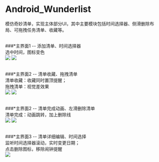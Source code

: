 # Android_Wunderlist
模仿奇妙清单，实现主体部分UI，其中主要模块包括时间选择器、侧滑删除布局、可拖拽任务清单、收藏等。<br/><br/>

###*主界面1 -- 添加清单、时间选择器<br/>
选中时间，图标变色<br/>
![](https://github.com/xuzhitaosanta/Android_Wunderlist/blob/master/pic/add1.gif)
![](https://github.com/xuzhitaosanta/Android_Wunderlist/blob/master/pic/add2.gif)<br/><br/>


###*主界面2 -- 清单收藏、拖拽清单<br/>
清单收藏：收藏同时置顶提醒；<br/>
拖拽清单：视觉差效果<br/>
![](https://github.com/xuzhitaosanta/Android_Wunderlist/blob/master/pic/collect.gif)
![](https://github.com/xuzhitaosanta/Android_Wunderlist/blob/master/pic/dragItem.gif)<br/><br/>

###*主界面2 -- 清单完成动画、左滑删除清单<br/>
清单完成：动画跳转，加上删除线<br/>
![](https://github.com/xuzhitaosanta/Android_Wunderlist/blob/master/pic/finish.gif)
![](https://github.com/xuzhitaosanta/Android_Wunderlist/blob/master/pic/deleteItem.gif)<br/><br/>

###*主界面3 -- 清单详细编辑、时间选择<br/>
监听时间选择器滚动，实时变更日期；<br/>
点击删除图标，移除闹钟提醒<br/>
![](https://github.com/xuzhitaosanta/Android_Wunderlist/blob/master/pic/edit.gif)
